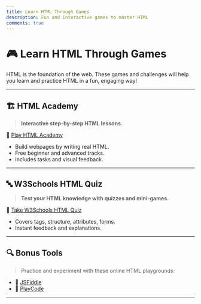 ```yaml
---
title: Learn HTML Through Games
description: Fun and interactive games to master HTML
comments: true
---
```


# 🎮 Learn HTML Through Games

HTML is the foundation of the web. These games and challenges will help you learn and practice HTML in a fun, engaging way!

---

## 🏗️ HTML Academy

> **Interactive step-by-step HTML lessons.**

🔗 <a href="https://htmlacademy.org/" target="_blank" rel="noopener noreferrer">Play HTML Academy</a>

- Build webpages by writing real HTML.
- Free beginner and advanced tracks.
- Includes tasks and visual feedback.

---

## 🔤 W3Schools HTML Quiz

> **Test your HTML knowledge with quizzes and mini-games.**

🔗 <a href="https://www.w3schools.com/quiztest/quiztest.asp?qtest=HTML" target="_blank" rel="noopener noreferrer">Take W3Schools HTML Quiz</a>

- Covers tags, structure, attributes, forms.
- Instant feedback and explanations.

---

## 🔍 Bonus Tools

> Practice and experiment with these online HTML playgrounds:

- 🔗 <a href="https://jsfiddle.net/" target="_blank" rel="noopener noreferrer">JSFiddle</a>
- 🔗 <a href="https://playcode.io/html" target="_blank" rel="noopener noreferrer">PlayCode</a>

---
